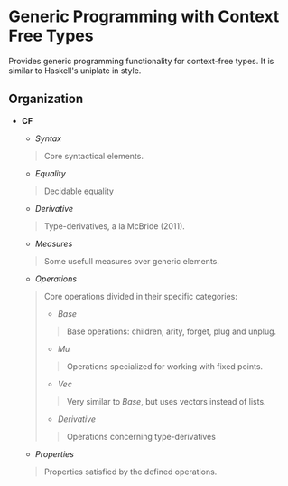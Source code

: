 # Generic Programming with Context Free Types

Provides generic programming functionality for context-free types.
It is similar to Haskell's uniplate in style.

## Organization

  - **CF** 
    - *Syntax*
    > Core syntactical elements.
    
    - *Equality*
    > Decidable equality
    
    - *Derivative*
    > Type-derivatives, a la McBride (2011).
    
    - *Measures*
    > Some usefull measures over generic elements.
    
    - *Operations*
    > Core operations divided in their specific categories:
    > - *Base*
    > > Base operations: children, arity, forget, plug and unplug.
    >  
    > - *Mu*
    > > Operations specialized for working with fixed points.
    >  
    > - *Vec*
    > > Very similar to *Base*, but uses vectors instead of lists.
    >  
    > - *Derivative*
    > > Operations concerning type-derivatives
      
    - *Properties*
    > Properties satisfied by the defined operations.
      
      
    

  
